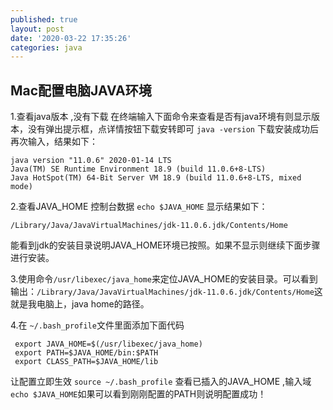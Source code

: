 ```yaml
---
published: true
layout: post
date: '2020-03-22 17:35:26'
categories: java
---
```

## Mac配置电脑JAVA环境

1.查看java版本 ,没有下载
在终端输入下面命令来查看是否有java环境有则显示版本，没有弹出提示框，点详情按钮下载安转即可
`java -version`
下载安装成功后再次输入，结果如下：

```
java version "11.0.6" 2020-01-14 LTS
Java(TM) SE Runtime Environment 18.9 (build 11.0.6+8-LTS)
Java HotSpot(TM) 64-Bit Server VM 18.9 (build 11.0.6+8-LTS, mixed mode)
```
2.查看JAVA_HOME
 控制台数据 `echo $JAVA_HOME` 显示结果如下：
 
 `/Library/Java/JavaVirtualMachines/jdk-11.0.6.jdk/Contents/Home`
 
 能看到jdk的安装目录说明JAVA_HOME环境已按照。如果不显示则继续下面步骤进行安装。

3.使用命令`/usr/libexec/java_home`来定位JAVA_HOME的安装目录。可以看到输出：`/Library/Java/JavaVirtualMachines/jdk-11.0.6.jdk/Contents/Home`这就是我电脑上，java home的路径。

4.在 `~/.bash_profile`文件里面添加下面代码

```
 export JAVA_HOME=$(/usr/libexec/java_home)
 export PATH=$JAVA_HOME/bin:$PATH
 export CLASS_PATH=$JAVA_HOME/lib
```

让配置立即生效 `source ~/.bash_profile`
查看已插入的JAVA_HOME ,输入域`echo $JAVA_HOME`如果可以看到刚刚配置的PATH则说明配置成功！
